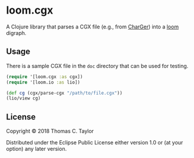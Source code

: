 # loom.cgx

A Clojure library that parses a CGX file (e.g., from
[CharGer](http://charger.sourceforge.net)) into a
[loom](https://github.com/aysylu/loom) digraph.

## Usage

There is a sample CGX file in the `doc` directory that
can be used for testing.

```clojure
(require '[loom.cgx :as cgx])
(require '[loom.io :as lio])

(def cg (cgx/parse-cgx "/path/to/file.cgx"))
(lio/view cg)
```

## License

Copyright © 2018 Thomas C. Taylor

Distributed under the Eclipse Public License either version 1.0 or (at
your option) any later version.
